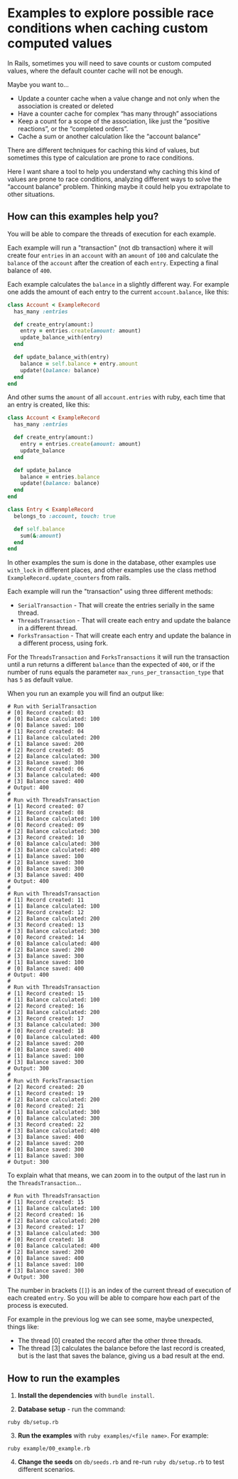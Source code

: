 # Examples to explore possible race conditions when caching custom computed values

In Rails, sometimes you will need to save counts or custom computed values, where the default counter cache will not be enough.

Maybe you want to…

* Update a counter cache when a value change and not only when the association is created or deleted
* Have a counter cache for complex “has many through” associations
* Keep a count for a scope of the association, like just the “positive reactions”, or the “completed orders”.
* Cache a sum or another calculation like the “account balance”

There are different techniques for caching this kind of values, but sometimes this type of calculation are prone to race conditions.

Here I want share a tool to help you understand why caching this kind of values are prone to race conditions, analyzing different ways to solve the “account balance” problem. Thinking maybe it could help you extrapolate to other situations.

## How can this examples help you?

You will be able to compare the threads of execution for each example.

Each example will run a "transaction" (not db transaction) where it will create four `entries` in an `account` with an `amount` of `100` and calculate the `balance` of the `account` after the creation of each `entry`. Expecting a final balance of `400`.

Each example calculates the `balance` in a slightly different way. For example one adds the amount of each entry to the current `account.balance`, like this:


```ruby
class Account < ExampleRecord
  has_many :entries

  def create_entry(amount:)
    entry = entries.create(amount: amount)
    update_balance_with(entry)
  end

  def update_balance_with(entry)
    balance = self.balance + entry.amount
    update!(balance: balance)
  end
end
```

And other sums the `amount` of all `account.entries` with ruby, each time that an entry is created, like this:

```ruby
class Account < ExampleRecord
  has_many :entries

  def create_entry(amount:)
    entry = entries.create(amount: amount)
    update_balance
  end

  def update_balance
    balance = entries.balance
    update!(balance: balance)
  end
end

class Entry < ExampleRecord
  belongs_to :account, touch: true

  def self.balance
    sum(&:amount)
  end
end
```

In other examples the sum is done in the database, other examples use `with_lock` in different places, and other examples use the class method `ExampleRecord.update_counters` from rails.

Each example will run the "transaction" using three different methods:

* `SerialTransaction` - That will create the entries serially in the same thread.
* `ThreadsTransaction` - That will create each entry and update the balance in a different thread.
* `ForksTransaction` - That will create each entry and update the balance in a different process, using fork.

For the `ThreadsTransaction` and `ForksTransactions` it will run the transaction until a run returns a different `balance` than the expected of `400`, or if the number of runs equals the parameter `max_runs_per_transaction_type` that has `5` as default value.

When you run an example you will find an output like:

```
# Run with SerialTransaction
# [0] Record created: 03
# [0] Balance calculated: 100
# [0] Balance saved: 100
# [1] Record created: 04
# [1] Balance calculated: 200
# [1] Balance saved: 200
# [2] Record created: 05
# [2] Balance calculated: 300
# [2] Balance saved: 300
# [3] Record created: 06
# [3] Balance calculated: 400
# [3] Balance saved: 400
# Output: 400
# 
# Run with ThreadsTransaction
# [1] Record created: 07
# [2] Record created: 08
# [1] Balance calculated: 100
# [0] Record created: 09
# [2] Balance calculated: 300
# [3] Record created: 10
# [0] Balance calculated: 300
# [3] Balance calculated: 400
# [1] Balance saved: 100
# [2] Balance saved: 300
# [0] Balance saved: 300
# [3] Balance saved: 400
# Output: 400
# 
# Run with ThreadsTransaction
# [1] Record created: 11
# [1] Balance calculated: 100
# [2] Record created: 12
# [2] Balance calculated: 200
# [3] Record created: 13
# [3] Balance calculated: 300
# [0] Record created: 14
# [0] Balance calculated: 400
# [2] Balance saved: 200
# [3] Balance saved: 300
# [1] Balance saved: 100
# [0] Balance saved: 400
# Output: 400
# 
# Run with ThreadsTransaction
# [1] Record created: 15
# [1] Balance calculated: 100
# [2] Record created: 16
# [2] Balance calculated: 200
# [3] Record created: 17
# [3] Balance calculated: 300
# [0] Record created: 18
# [0] Balance calculated: 400
# [2] Balance saved: 200
# [0] Balance saved: 400
# [1] Balance saved: 100
# [3] Balance saved: 300
# Output: 300
# 
# Run with ForksTransaction
# [2] Record created: 20
# [1] Record created: 19
# [2] Balance calculated: 200
# [0] Record created: 21
# [1] Balance calculated: 300
# [0] Balance calculated: 300
# [3] Record created: 22
# [3] Balance calculated: 400
# [3] Balance saved: 400
# [2] Balance saved: 200
# [0] Balance saved: 300
# [1] Balance saved: 300
# Output: 300
```

To explain what that means, we can zoom in to the output of the last run in the `ThreadsTransaction`...

```
# Run with ThreadsTransaction
# [1] Record created: 15
# [1] Balance calculated: 100
# [2] Record created: 16
# [2] Balance calculated: 200
# [3] Record created: 17
# [3] Balance calculated: 300
# [0] Record created: 18
# [0] Balance calculated: 400
# [2] Balance saved: 200
# [0] Balance saved: 400
# [1] Balance saved: 100
# [3] Balance saved: 300
# Output: 300
```

The number in brackets (`[]`) is an index of the current thread of execution of each created `entry`. So you will be able to compare how each part of the process is executed.

For example in the previous log we can see some, maybe unexpected, things like:

* The thread [0] created the record after the other three threads.
* The thread [3] calculates the balance before the last record is created, but is the last that saves the balance, giving us a bad result at the end.

## How to run the examples

1. **Install the dependencies** with `bundle install`.

2. **Database setup** - run the command:

```
ruby db/setup.rb
```

3. **Run the examples** with `ruby examples/<file name>`. For example:

```
ruby example/00_example.rb
```

4. **Change the seeds**  on `db/seeds.rb` and re-run `ruby db/setup.rb` to test different scenarios.
